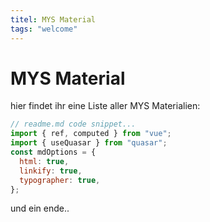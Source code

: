 ```yaml
---
titel: MYS Material
tags: "welcome"
---
```


# MYS Material

hier findet ihr eine Liste aller MYS Materialien:

```js
// readme.md code snippet...
import { ref, computed } from "vue";
import { useQuasar } from "quasar";
const mdOptions = {
  html: true,
  linkify: true,
  typographer: true,
};

```

<!-- TODO: ARCHITECTURE search & filter mask -->

<!-- TODO: ARCHITECTURE list all subfolder readmes in `./funktionen` -->

und ein ende..
